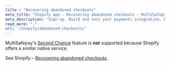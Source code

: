 ```yaml
---
title : "Recovering abandoned checkouts"
meta_title: "Shopify app - Recovering abandoned checkouts - MultiSafepay Docs"
meta_description: "Sign up. Build and test your payments integration. Explore our products and services. Use our API reference, SDKs, and wrappers. Get support."
read_more: "."
url: '/shopify/abandoned-checkouts/'
---
```

MultiSafepay's [Second Chance](/features/second-chance/) feature is **not** supported because Shopify offers a similar native service.

See Shopify – [Recovering abandoned checkouts](https://help.shopify.com/en/manual/orders/abandoned-checkouts).
